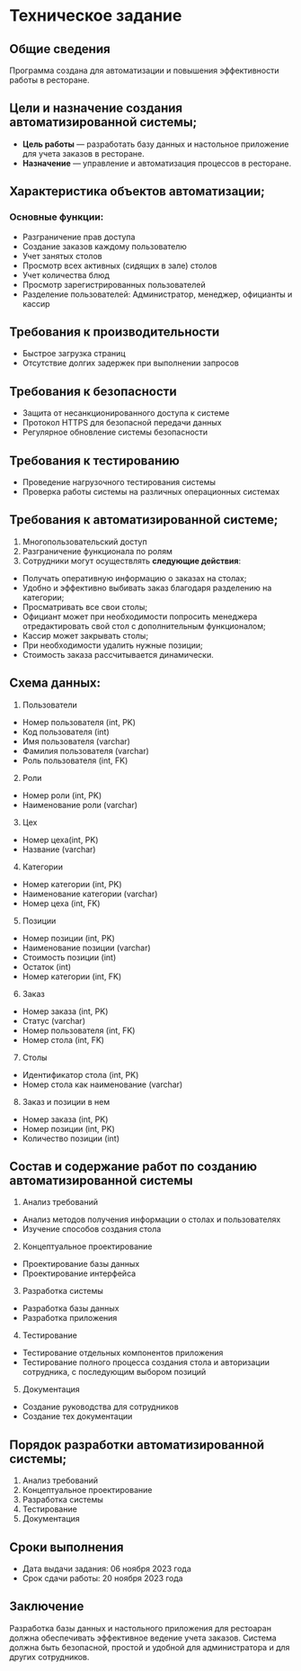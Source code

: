 # Техническое задание
## Общие сведения
Программа создана для автоматизации и повышения эффективности работы в ресторане.

## Цели и назначение создания автоматизированной системы;
- **Цель работы** — разработать базу данных и настольное приложение для учета заказов в ресторане.
- **Назначение** — управление и автоматизация процессов в ресторане.

##  Характеристика объектов автоматизации;
### Основные функции:
- Разграничение прав доступа
- Создание заказов каждому пользователю
- Учет занятых столов
- Просмотр всех активных (сидящих в зале) столов
- Учет количества блюд
- Просмотр зарегистрированных пользователей
- Разделение пользователей: Администратор, менеджер, официанты и кассир

## Требования к производительности
- Быстрое загрузка страниц
- Отсутствие долгих задержек при выполнении запросов

## Требования к безопасности
- Защита от несанкционированного доступа к системе
- Протокол HTTPS для безопасной передачи данных 
- Регулярное обновление системы безопасности

## Требования к тестированию
- Проведение нагрузочного тестирования системы
- Проверка работы системы на различных операционных системах

## Требования к автоматизированной системе;
1) Многопользовательский доступ
2) Разграничение функционала по ролям
3) Сотрудники могут осуществлять **следующие действия**:
- Получать оперативную информацию о заказах на столах;
- Удобно и эффективно выбивать заказ благодаря разделению на категории;
- Просматривать все свои столы;
- Официант может при необходимости попросить менеджера отредактировать свой стол с дополнительным функционалом;
- Кассир может закрывать столы;
- При необходимости удалить нужные позиции;
- Cтоимость заказа рассчитывается динамически.

## Схема данных:
1) Пользователи
- Номер пользователя (int, PK)
- Код пользователя (int)
- Имя пользователя (varchar)
- Фамилия пользователя (varchar)
- Роль пользователя (int, FK)
2) Роли
- Номер роли (int, PK)
- Наименование роли (varchar)
3) Цех
- Номер цеха(int, PK)
- Название (varchar)
4) Категории
- Номер категории (int, PK)
- Наименование категории (varchar)
- Номер цеха (int, FK)
5) Позиции
- Номер позиции (int, PK)
- Наименование позиции (varchar)
- Стоимость позиции (int)
- Остаток (int)
- Номер категории (int, FK)
6) Заказ
- Номер заказа (int, PK)
- Статус (varchar)
- Номер пользователя (int, FK)
- Номер стола (int, FK)
7) Столы
- Идентификатор стола (int, PK)
- Номер стола как наименование (varchar)
8) Заказ и позиции в нем
- Номер заказа (int, PK)
- Номер позиции (int, PK)
- Количество позиции (int)

## Состав и содержание работ по созданию автоматизированной системы
1) Анализ требований
- Анализ методов получения информации о столах и пользователях
- Изучение способов создания стола 
2) Концептуальное проектирование
- Проектирование базы данных
- Проектирование интерфейса
3) Разработка системы
- Разработка базы данных
- Разработка приложения
4) Тестирование
- Тестирование отдельных компонентов приложения
- Тестирование полного процесса создания стола и авторизации сотрудника, с последующим выбором позиций
5) Документация
- Создание руководства для сотрудников
- Создание тех документации

## Порядок разработки автоматизированной системы;
1) Анализ требований
2) Концептуальное проектирование
3) Разработка системы
4) Тестирование
5) Документация

## Сроки выполнения
- Дата выдачи задания: 06 ноября 2023 года
- Срок сдачи работы: 20 ноября 2023 года

## Заключение
Разработка базы данных и настольного приложения для рестоаран должна обеспечивать эффективное ведение учета заказов. Система должна быть безопасной, простой и удобной для администратора и для других сотрудников.